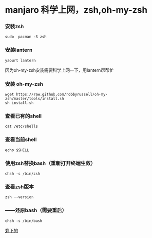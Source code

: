 # manjaro 科学上网，zsh,oh-my-zsh



### 安装zsh

```
sudo  pacman -S zsh
```

### 安装lantern

```
yaourt lantern
```

因为oh-my-zsh安装需要科学上网一下，用lantern帮帮忙

### 安装 oh-my-zsh

```
wget https://raw.github.com/robbyrussell/oh-my-zsh/master/tools/install.sh
sh install.sh
```





### 查看已有的shell

```
cat /etc/shells
```

### 查看当前shell

```
echo $SHELL
```

### 使用zsh替换bash（重新打开终端生效）

```
chsh -s /bin/zsh
```

### 查看zsh版本

```
zsh --version
```

### ——还原bash（需要重启）

```
chsh -s /bin/bash
```

[剩下的](https://blog.csdn.net/weixin_43968923/article/details/86663001#_zsh_2)

